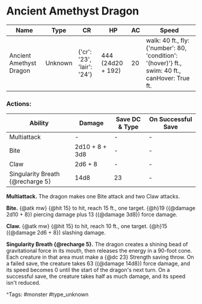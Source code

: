 # Ancient Amethyst Dragon

| Name | Type | CR | HP | AC | Speed |
|------|------|----|----|----|-------|
| Ancient Amethyst Dragon | Unknown | {'cr': '23', 'lair': '24'} | 444 (24d20 + 192) | 20 | walk: 40 ft., fly: {'number': 80, 'condition': '(hover)'} ft., swim: 40 ft., canHover: True ft. |

### Actions:

| Ability | Damage | Save DC & Type | On Successful Save |
|---------|--------|----------------|--------------------|
| Multiattack | - | - | - |
| Bite | 2d10 + 8 + 3d8 | - | - |
| Claw | 2d6 + 8 | - | - |
| Singularity Breath {@recharge 5} | 14d8 | 23 | - |


**Multiattack.** The dragon makes one Bite attack and two Claw attacks.

**Bite.** {@atk mw} {@hit 15} to hit, reach 15 ft., one target. {@h}19 ({@damage 2d10 + 8}) piercing damage plus 13 ({@damage 3d8}) force damage.

**Claw.** {@atk mw} {@hit 15} to hit, reach 10 ft., one target. {@h}15 ({@damage 2d6 + 8}) slashing damage.

**Singularity Breath {@recharge 5}.** The dragon creates a shining bead of gravitational force in its mouth, then releases the energy in a 90-foot cone. Each creature in that area must make a {@dc 23} Strength saving throw. On a failed save, the creature takes 63 ({@damage 14d8}) force damage, and its speed becomes 0 until the start of the dragon's next turn. On a successful save, the creature takes half as much damage, and its speed isn't reduced.

^Tags: #monster #type_unknown